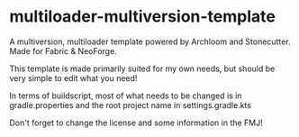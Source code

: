 # multiloader-multiversion-template

A multiversion, multiloader template powered by Archloom and Stonecutter. Made for Fabric & NeoForge.

This template is made primarily suited for my own needs, but should be very simple to edit what you need!

In terms of buildscript, most of what needs to be changed is in gradle.properties and the root project name in settings.gradle.kts

Don't forget to change the license and some information in the FMJ!
